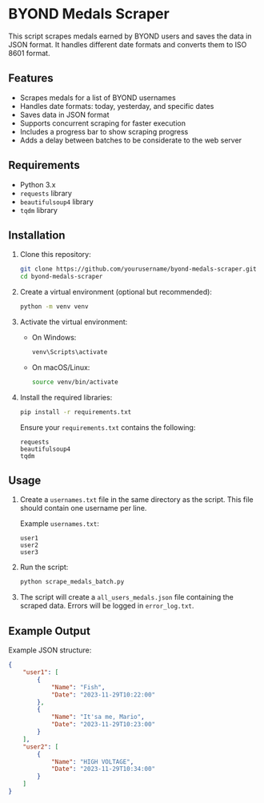 # BYOND Medals Scraper

This script scrapes medals earned by BYOND users and saves the data in JSON format. It handles different date formats and converts them to ISO 8601 format.

## Features

- Scrapes medals for a list of BYOND usernames
- Handles date formats: today, yesterday, and specific dates
- Saves data in JSON format
- Supports concurrent scraping for faster execution
- Includes a progress bar to show scraping progress
- Adds a delay between batches to be considerate to the web server

## Requirements

- Python 3.x
- `requests` library
- `beautifulsoup4` library
- `tqdm` library

## Installation

1. Clone this repository:

    ```bash
    git clone https://github.com/yourusername/byond-medals-scraper.git
    cd byond-medals-scraper
    ```

2. Create a virtual environment (optional but recommended):

    ```bash
    python -m venv venv
    ```

3. Activate the virtual environment:

    - On Windows:
      ```bash
      venv\Scripts\activate
      ```
    - On macOS/Linux:
      ```bash
      source venv/bin/activate
      ```

4. Install the required libraries:

    ```bash
    pip install -r requirements.txt
    ```

    Ensure your `requirements.txt` contains the following:
    ```
    requests
    beautifulsoup4
    tqdm
    ```

## Usage

1. Create a `usernames.txt` file in the same directory as the script. This file should contain one username per line.

    Example `usernames.txt`:
    ```
    user1
    user2
    user3
    ```

2. Run the script:

    ```bash
    python scrape_medals_batch.py
    ```

3. The script will create a `all_users_medals.json` file containing the scraped data. Errors will be logged in `error_log.txt`.

## Example Output

Example JSON structure:
```json
{
    "user1": [
        {
            "Name": "Fish",
            "Date": "2023-11-29T10:22:00"
        },
        {
            "Name": "It'sa me, Mario",
            "Date": "2023-11-29T10:23:00"
        }
    ],
    "user2": [
        {
            "Name": "HIGH VOLTAGE",
            "Date": "2023-11-29T10:34:00"
        }
    ]
}
